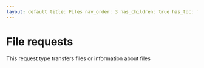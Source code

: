 ```yaml
---
layout: default title: Files nav_order: 3 has_children: true has_toc: false permalink: /docs/files
---
```


# File requests

This request type transfers files or information about files
